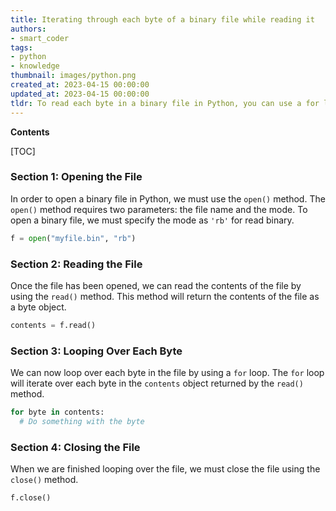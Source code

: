 ```yaml
---
title: Iterating through each byte of a binary file while reading it
authors:
- smart_coder
tags:
- python
- knowledge
thumbnail: images/python.png
created_at: 2023-04-15 00:00:00
updated_at: 2023-04-15 00:00:00
tldr: To read each byte in a binary file in Python, you can use a for loop to iterate over the file object`s read() method.
---
```


**Contents**

[TOC]

### Section 1: Opening the File

In order to open a binary file in Python, we must use the `open()` method. The `open()` method requires two parameters: the file name and the mode. To open a binary file, we must specify the mode as `'rb'` for read binary. 

```python
f = open("myfile.bin", "rb")
```

### Section 2: Reading the File

Once the file has been opened, we can read the contents of the file by using the `read()` method. This method will return the contents of the file as a byte object.

```python
contents = f.read()
```

### Section 3: Looping Over Each Byte

We can now loop over each byte in the file by using a `for` loop. The `for` loop will iterate over each byte in the `contents` object returned by the `read()` method.

```python
for byte in contents:
  # Do something with the byte
```

### Section 4: Closing the File

When we are finished looping over the file, we must close the file using the `close()` method.

```python
f.close()
```
